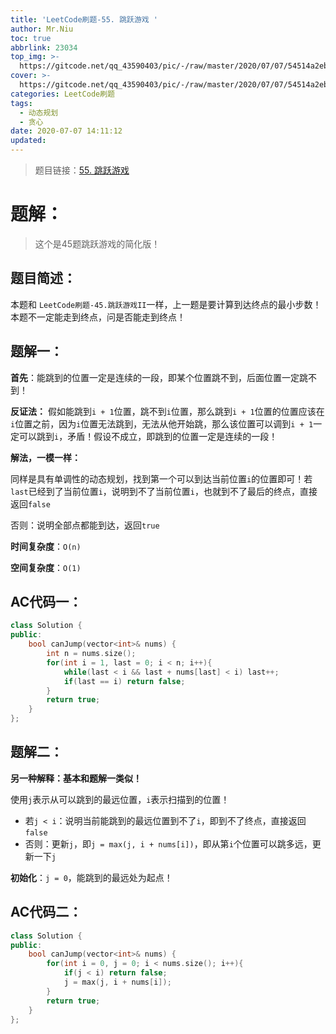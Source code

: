 ```yaml
---
title: 'LeetCode刷题-55. 跳跃游戏 '
author: Mr.Niu
toc: true
abbrlink: 23034
top_img: >-
  https://gitcode.net/qq_43590403/pic/-/raw/master/2020/07/07/54514a2eb1838702cc79850ed7e794dd.png
cover: >-
  https://gitcode.net/qq_43590403/pic/-/raw/master/2020/07/07/54514a2eb1838702cc79850ed7e794dd.png
categories: LeetCode刷题
tags:
  - 动态规划
  - 贪心
date: 2020-07-07 14:11:12
updated:
---
```














> 题目链接：[55. 跳跃游戏 ](https://leetcode-cn.com/problems/jump-game/)



# 题解：



> 这个是45题跳跃游戏的简化版！



## 题目简述：

本题和 `LeetCode刷题-45.跳跃游戏II`一样，上一题是要计算到达终点的最小步数！本题不一定能走到终点，问是否能走到终点！



## 题解一：



**首先**：能跳到的位置一定是连续的一段，即某个位置跳不到，后面位置一定跳不到！

**反证法：** 假如能跳到`i + 1`位置，跳不到`i`位置，那么跳到`i + 1`位置的位置应该在`i`位置之前，因为`i`位置无法跳到，无法从他开始跳，那么该位置可以调到`i + 1`一定可以跳到`i`，矛盾！假设不成立，即跳到的位置一定是连续的一段！



**解法，一模一样：**



同样是具有单调性的动态规划，找到第一个可以到达当前位置`i`的位置即可！若`last`已经到了当前位置`i`，说明到不了当前位置`i`，也就到不了最后的终点，直接返回`false`

否则：说明全部点都能到达，返回`true`



**时间复杂度**：`O(n)`

**空间复杂度**：`O(1)`



## AC代码一：



```c++
class Solution {
public:
    bool canJump(vector<int>& nums) {
        int n = nums.size();
        for(int i = 1, last = 0; i < n; i++){
            while(last < i && last + nums[last] < i) last++;
            if(last == i) return false;
        }
        return true;
    }
};
```





## 题解二：

**另一种解释：基本和题解一类似！**



使用`j`表示从可以跳到的最远位置，`i`表示扫描到的位置！

- 若`j < i`：说明当前能跳到的最远位置到不了`i`，即到不了终点，直接返回`false`
- 否则：更新`j`，即`j = max(j, i + nums[i])`，即从第`i`个位置可以跳多远，更新一下`j`



**初始化**：`j = 0`，能跳到的最远处为起点！

## AC代码二：





```c++
class Solution {
public:
    bool canJump(vector<int>& nums) {
        for(int i = 0, j = 0; i < nums.size(); i++){
            if(j < i) return false;
            j = max(j, i + nums[i]);
        }
        return true;
    }
};
```


